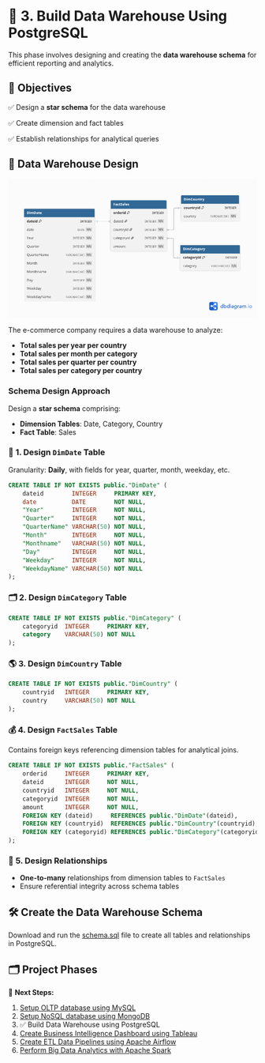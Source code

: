 # 🏢 **3. Build Data Warehouse Using PostgreSQL**

This phase involves designing and creating the **data warehouse schema** for efficient reporting and analytics.



## 🎯 **Objectives**

✅ Design a **star schema** for the data warehouse

✅ Create dimension and fact tables

✅ Establish relationships for analytical queries



## 📝 **Data Warehouse Design**

![Data Warehouse ERD](images/erd.png)

The e-commerce company requires a data warehouse to analyze:

* **Total sales per year per country**
* **Total sales per month per category**
* **Total sales per quarter per country**
* **Total sales per category per country**

### **Schema Design Approach**

Design a **star schema** comprising:

* **Dimension Tables**: Date, Category, Country
* **Fact Table**: Sales



### 📅 **1. Design `DimDate` Table**

Granularity: **Daily**, with fields for year, quarter, month, weekday, etc.

```sql
CREATE TABLE IF NOT EXISTS public."DimDate" (
    dateid        INTEGER     PRIMARY KEY,
    date          DATE        NOT NULL,
    "Year"        INTEGER     NOT NULL,
    "Quarter"     INTEGER     NOT NULL,
    "QuarterName" VARCHAR(50) NOT NULL,
    "Month"       INTEGER     NOT NULL,
    "Monthname"   VARCHAR(50) NOT NULL,
    "Day"         INTEGER     NOT NULL,
    "Weekday"     INTEGER     NOT NULL,
    "WeekdayName" VARCHAR(50) NOT NULL
);
```



### 🗂️ **2. Design `DimCategory` Table**

```sql
CREATE TABLE IF NOT EXISTS public."DimCategory" (
    categoryid  INTEGER     PRIMARY KEY,
    category    VARCHAR(50) NOT NULL
);
```



### 🌎 **3. Design `DimCountry` Table**

```sql
CREATE TABLE IF NOT EXISTS public."DimCountry" (
    countryid   INTEGER     PRIMARY KEY,
    country     VARCHAR(50) NOT NULL
);
```



### 💰 **4. Design `FactSales` Table**

Contains foreign keys referencing dimension tables for analytical joins.

```sql
CREATE TABLE IF NOT EXISTS public."FactSales" (
    orderid     INTEGER     PRIMARY KEY,
    dateid      INTEGER     NOT NULL,
    countryid   INTEGER     NOT NULL,
    categoryid  INTEGER     NOT NULL,
    amount      INTEGER     NOT NULL,
    FOREIGN KEY (dateid)     REFERENCES public."DimDate"(dateid),
    FOREIGN KEY (countryid)  REFERENCES public."DimCountry"(countryid),
    FOREIGN KEY (categoryid) REFERENCES public."DimCategory"(categoryid)
);
```



### 🔗 **5. Design Relationships**

* **One-to-many** relationships from dimension tables to `FactSales`
* Ensure referential integrity across schema tables



## 🛠️ **Create the Data Warehouse Schema**

Download and run the [schema.sql](03_dwh/scripts/schema.sql) file to create all tables and relationships in PostgreSQL.



## 🗂️ **Project Phases**

🔗 **Next Steps:**

1. [Setup OLTP database using MySQL](../01_oltp/01_oltp.md)
2. [Setup NoSQL database using MongoDB](../02_nosql/02_nosql.md)
3. ✅ Build Data Warehouse using PostgreSQL
4. [Create Business Intelligence Dashboard using Tableau](../04_analytics/04_analytics.md)
5. [Create ETL Data Pipelines using Apache Airflow](../05_etl/05_etl.md)
6. [Perform Big Data Analytics with Apache Spark](../06_spark/06_spark.md)


